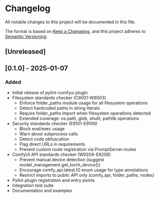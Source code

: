 # Changelog

All notable changes to this project will be documented in this file.

The format is based on [Keep a Changelog](https://keepachangelog.com/en/1.0.0/),
and this project adheres to [Semantic Versioning](https://semver.org/spec/v2.0.0.html).

## [Unreleased]

## [0.1.0] - 2025-01-07

### Added
- Initial release of pylint-comfyui plugin
- Filesystem standards checker (C9001-W9003)
  - Enforce folder_paths module usage for all filesystem operations
  - Detect hardcoded paths in string literals  
  - Require folder_paths import when filesystem operations detected
  - Extended coverage: os.path, glob, shutil, pathlib operations
- Security standards checker (E9101-E9106)
  - Block eval/exec usage
  - Warn about subprocess calls
  - Detect code obfuscation
  - Flag direct URLs in requirements
  - Prevent custom route registration via PromptServer.routes
- ComfyUI API standards checker (W9204-E9206)
  - Prevent manual device detection (suggest model_management.get_torch_device())
  - Encourage comfy_api.latest.IO enum usage for type annotations
  - Restrict imports to public API only (comfy_api, folder_paths, nodes)
- Pylint plugin registration and entry points
- Integration test suite
- Documentation and examples